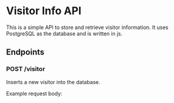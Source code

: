 # Visitor Info API

This is a simple API to store and retrieve visitor information. It uses PostgreSQL as the database and is written in js.

## Endpoints

### POST /visitor

Inserts a new visitor into the database.

Example request body:
